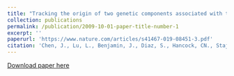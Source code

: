 ```yaml
---
title: "Tracking the origin of two genetic components associated with transposable element bursts in domesticated rice"
collection: publications
permalink: /publication/2009-10-01-paper-title-number-1
excerpt: ''
paperurl: 'https://www.nature.com/articles/s41467-019-08451-3.pdf'
citation: 'Chen, J., Lu, L., Benjamin, J., Diaz, S., Hancock, CN., Stajich JE., Wessler SR.  (2019). &quot;Tracking the origin of two genetic components associated with transposable element bursts in domesticated rice.&quot; <i>Nature Communications</i>. 10:641.'
---
```


[Download paper here](https://www.nature.com/articles/s41467-019-08451-3.pdf)
